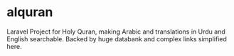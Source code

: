 # alquran
Laravel Project for Holy Quran,  making  Arabic and translations in Urdu and English searchable. Backed by huge databank and complex links simplified here. 
